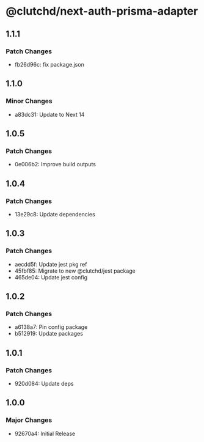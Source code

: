 # @clutchd/next-auth-prisma-adapter

## 1.1.1

### Patch Changes

- fb26d96c: fix package.json

## 1.1.0

### Minor Changes

- a83dc31: Update to Next 14

## 1.0.5

### Patch Changes

- 0e006b2: Improve build outputs

## 1.0.4

### Patch Changes

- 13e29c8: Update dependencies

## 1.0.3

### Patch Changes

- aecdd5f: Update jest pkg ref
- 45fbf85: Migrate to new @clutchd/jest package
- 465de04: Update jest config

## 1.0.2

### Patch Changes

- a6138a7: Pin config package
- b512919: Update packages

## 1.0.1

### Patch Changes

- 920d084: Update deps

## 1.0.0

### Major Changes

- 92670a4: Initial Release
